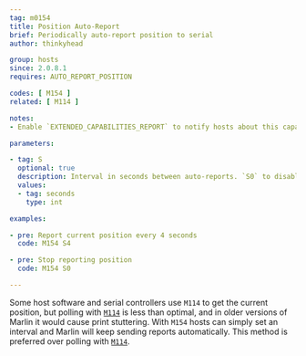```yaml
---
tag: m0154
title: Position Auto-Report
brief: Periodically auto-report position to serial
author: thinkyhead

group: hosts
since: 2.0.8.1
requires: AUTO_REPORT_POSITION

codes: [ M154 ]
related: [ M114 ]

notes:
- Enable `EXTENDED_CAPABILITIES_REPORT` to notify hosts about this capability.

parameters:

- tag: S
  optional: true
  description: Interval in seconds between auto-reports. `S0` to disable.
  values:
  - tag: seconds
    type: int

examples:

- pre: Report current position every 4 seconds
  code: M154 S4

- pre: Stop reporting position
  code: M154 S0

---
```


Some host software and serial controllers use `M114` to get the current position, but polling with [`M114`](/docs/gcode/M114.html) is less than optimal, and in older versions of Marlin it would cause print stuttering. With `M154` hosts can simply set an interval and Marlin will keep sending reports automatically. This method is preferred over polling with [`M114`](/docs/gcode/M114.html).
